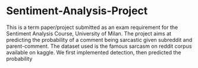 # Sentiment-Analysis-Project
This is a term paper/project submitted as an exam requirement for the Sentiment Analysis Course, University of Milan.
The project aims at predicting the probability of a comment being sarcastic given subreddit and parent-comment. The dataset used is the famous sarcasm on reddit corpus available on kaggle.
We first implemented detection, then predicted the probability
